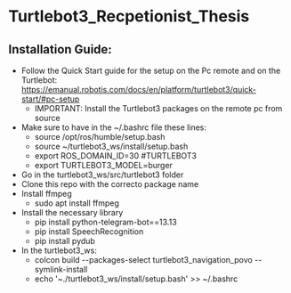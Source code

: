 # Turtlebot3_Recpetionist_Thesis

## Installation Guide:
* Follow the Quick Start guide for the setup on the Pc remote and on the Turtlebot: https://emanual.robotis.com/docs/en/platform/turtlebot3/quick-start/#pc-setup
  * IMPORTANT: Install the Turtlebot3 packages on the remote pc from source
* Make sure to have in the ~/.bashrc file these lines:
  * source /opt/ros/humble/setup.bash
  * source ~/turtlebot3_ws/install/setup.bash
  * export ROS_DOMAIN_ID=30 #TURTLEBOT3
  * export TURTLEBOT3_MODEL=burger    
* Go in the turtlebot3_ws/src/turtlebot3 folder
* Clone this repo with the correcto package name
* Install ffmpeg
  * sudo apt install ffmpeg 
* Install the necessary library
  * pip install python-telegram-bot==13.13
  * pip install SpeechRecognition
  * pip install pydub
* In the turtlebot3_ws:
  * colcon build --packages-select turtlebot3_navigation_povo --symlink-install
  * echo '~./turtlebot3_ws/install/setup.bash' >> ~/.bashrc
